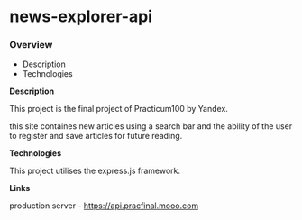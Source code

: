 # news-explorer-api

### Overview

- Description
- Technologies

**Description**

This project is the final project of Practicum100 by Yandex.

this site containes new articles using a search bar and the ability of the user to register and save articles for future reading.

**Technologies**

This project utilises the express.js framework.

**Links**

production server - https://api.pracfinal.mooo.com
